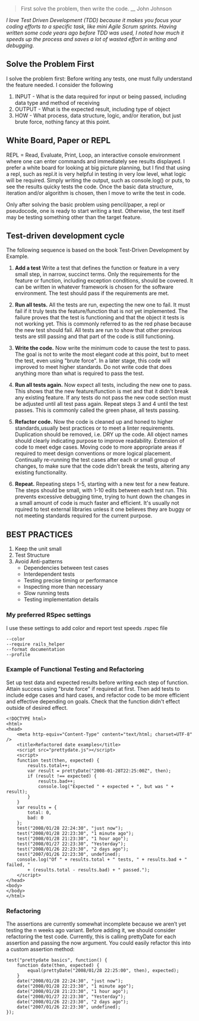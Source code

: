>First solve the problem, then write the code. 
>                            __ John Johnson

*I love Test Driven Development (TDD) because it makes you focus your coding efforts to a specific task, like mini Agile Scrum sprints. Having written some code years ago before TDD was used, I noted how much it speeds up the process and saves a lot of wasted effort in writing and debugging.*

## Solve the Problem First ##
I solve the problem first:
Before writing any tests, one must fully understand the feature needed. I consider the following 
1. INPUT - What is the data required for input or being passed, including data type and method of receiving 
2. OUTPUT - What is the expected result, including type of object
3. HOW - What process, data structure, logic, and/or iteration, but just brute force, nothing fancy at this point.

## White Board, Paper or REPL ##
REPL = Read, Evaluate, Print, Loop, an interactive console environment where one can enter commands and immediately see results displayed.
I prefer a white board for looking at big picture planning, but I find that using a repl, such as repl.it is very helpful in testing in very low level, what logic will be required. Simply writing the output, such as console.log() or puts, to see the results quicky tests the code.
Once the basic data structure, iteration and/or algorithm is chosen, then I move to write the test in code.

Only after solving the basic problem using pencil/paper, a repl or pseudocode, one is ready to start writing a test. Otherwise, the test itself may be testing something other than the target feature.

## Test-driven development cycle ##
The following sequence is based on the book Test-Driven Development by Example.

1. **Add a test**
Write a test that defines the function or feature in a very small step, in narrow, succinct terms. Only the requirements for the feature or function, including exception conditions, should be covered. It can be written in whatever framework is chosen for the software environment. The test should pass if the requirements are met.

2. **Run all tests.**
All the tests are run, expecting the new one to fail. It must fail if it truly tests the feature/function that is not yet implemented. The failure proves that the test is functioning and that the object it tests is not working yet. This is commonly referred to as the red phase because the new test should fail. All tests are run to show that other previous tests are still passing and that part of the code is still functioning.

3. **Write the code.**
Now write the minimum code to cause the test to pass. The goal is not to write the most elegant code at this point, but to meet the test, even using "brute force". In a later stage, this code will improved to meet higher standards. Do not write code that does anything more than what is required to pass the test. 

4. **Run all tests again.**
Now expect all tests, including the new one to pass. This shows that the new feature/function is met and that it didn't break any existing feature. If any tests do not pass the new code section must be adjusted until all test pass again. Repeat steps 3 and 4 until the test passes. This is commonly called the green phase, all tests passing.

5. **Refactor code.**
Now the code is cleaned up and honed to higher standards,usually best practices or to meet a linter requirements. Duplication should be removed, i.e. DRY up the code. All object names should clearly indicating purpose to improve readability. Extension of code to meet edge cases. Moving code to more appropriate areas if required to meet design conventions or more logical placement. Continually re-running the test cases after each or small group of changes, to make sure that the code didn't break the tests, altering any existing functionality.

6. **Repeat.**
Repeating steps 1-5, starting with a new test for a new feature. The steps should be small, with 1-10 edits between each test run. This prevents excessive debugging time, trying to hunt down the changes in a small amount of code is much faster and efficient. It's usually not rquired to test external libraries unless it one believes they are buggy or not meeting standards required for the current purpose. 

## BEST PRACTICES ##
1.	Keep the unit small
2.	Test Structure
3.	Avoid Anti-patterns
    -  	Dependencies between test cases
    - 	Interdependent tests
    -	Testing precise timing or performance
    -	Inspecting more than necessary
    -   Slow running tests
    -	Testing implementation details

### My preferred RSpec settings ###
I use these settings to add color and report test speeds
.rspec file
```
--color
--require rails_helper
--format documentation 
--profile
```

### Example of Functional Testing and Refactoring ###
Set up test data and expected results before writing each step of function. Attain success using "brute force" if required at first. Then add tests to include edge cases and hard cases, and refactor code to be more efficient and effective depending on goals. Check that the function didn't effect outside of desired effect. 

```
<!DOCTYPE html>
<html>
<head>
    <meta http-equiv="Content-Type" content="text/html; charset=UTF-8" />
    <title>Refactored date examples</title>
    <script src="prettydate.js"></script>
    <script>
    function test(then, expected) {
        results.total++;
        var result = prettyDate("2008-01-28T22:25:00Z", then);
        if (result !== expected) {
            results.bad++;
            console.log("Expected " + expected + ", but was " + result);
        }
    }
    var results = {
        total: 0,
        bad: 0
    };
    test("2008/01/28 22:24:30", "just now");
    test("2008/01/28 22:23:30", "1 minute ago");
    test("2008/01/28 21:23:30", "1 hour ago");
    test("2008/01/27 22:23:30", "Yesterday");
    test("2008/01/26 22:23:30", "2 days ago");
    test("2007/01/26 22:23:30", undefined);
    console.log("Of " + results.total + " tests, " + results.bad + " failed, "
        + (results.total - results.bad) + " passed.");
    </script>
</head>
<body>
</body>
</html>
```

### Refactoring ### 
The assertions are currently somewhat incomplete because we aren’t yet testing the n weeks ago variant. Before adding it, we should consider refactoring the test code. Currently, this is calling prettyDate for each assertion and passing the now argument. You could easily refactor this into a custom assertion method:

```
test("prettydate basics", function() {
    function date(then, expected) {
        equal(prettyDate("2008/01/28 22:25:00", then), expected);
    }
    date("2008/01/28 22:24:30", "just now");
    date("2008/01/28 22:23:30", "1 minute ago");
    date("2008/01/28 21:23:30", "1 hour ago");
    date("2008/01/27 22:23:30", "Yesterday");
    date("2008/01/26 22:23:30", "2 days ago");
    date("2007/01/26 22:23:30", undefined);
});
```

